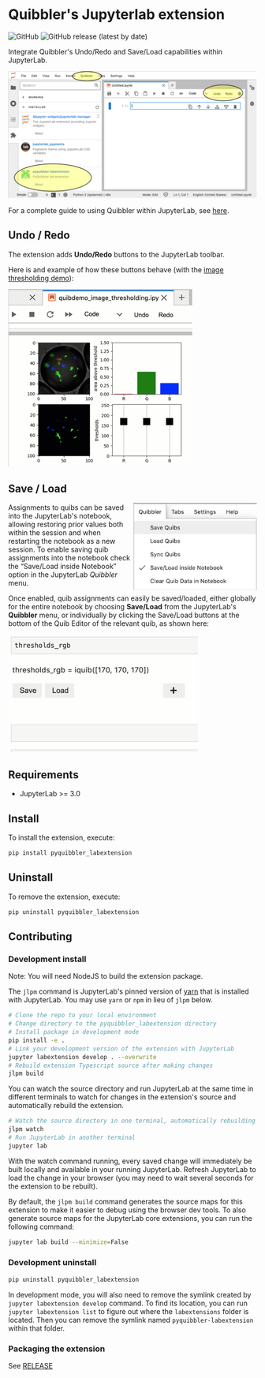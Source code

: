 # Quibbler's Jupyterlab extension

![GitHub](https://img.shields.io/github/license/Technion-Kishony-lab/quibbler)
![GitHub release (latest by date)](https://img.shields.io/github/v/release/Technion-Kishony-lab/quibbler)


Integrate Quibbler's Undo/Redo and Save/Load capabilities within JupyterLab.

![](https://github.com/Technion-Kishony-lab/quibbler/blob/master/pyquibbler-documentations/docs/images/labext_open.png?raw=true)

For a complete guide to using Quibbler within JupyterLab, see [here](https://quibbler.readthedocs.io/en/latest/Jupyter-lab-ext.html).

## Undo / Redo

The extension adds **Undo/Redo** buttons to the JupyterLab toolbar.

Here is and example of how these buttons behave 
(with the
[image thresholding demo](https://quibbler.readthedocs.io/en/latest/examples/quibdemo_image_thresholding.html)):

![](https://github.com/Technion-Kishony-lab/quibbler/blob/master/pyquibbler-documentations/docs/images/labext_undo_redo.gif?raw=true)


## Save / Load
<img src="https://github.com/Technion-Kishony-lab/quibbler/blob/master/pyquibbler-documentations/docs/images/labext_quibbler_menu.png?raw=true" width=250 align='right'>

Assignments to quibs can be saved into the JupyterLab's notebook,
allowing restoring prior values both within the session and when
restarting the notebook as a new session. To enable saving quib assignments into the notebook
check the “Save/Load inside Notebook” option in the JupyterLab
*Quibbler* menu.

Once enabled, quib assignments can easily be saved/loaded, either
globally for the entire notebook by choosing **Save/Load** from the JupyterLab's
**Quibbler** menu, or
individually by clicking the Save/Load buttons at the bottom of the Quib
Editor of the relevant quib, as shown here:

![](https://github.com/Technion-Kishony-lab/quibbler/blob/master/pyquibbler-documentations/docs/images/quib_editor_save_load.gif?raw=true)


## Requirements

* JupyterLab >= 3.0


## Install

To install the extension, execute:

```bash
pip install pyquibbler_labextension
```

## Uninstall

To remove the extension, execute:

```bash
pip uninstall pyquibbler_labextension
```


## Contributing

### Development install

Note: You will need NodeJS to build the extension package.

The `jlpm` command is JupyterLab's pinned version of
[yarn](https://yarnpkg.com/) that is installed with JupyterLab. You may use
`yarn` or `npm` in lieu of `jlpm` below.

```bash
# Clone the repo to your local environment
# Change directory to the pyquibbler_labextension directory
# Install package in development mode
pip install -e .
# Link your development version of the extension with JupyterLab
jupyter labextension develop . --overwrite
# Rebuild extension Typescript source after making changes
jlpm build
```

You can watch the source directory and run JupyterLab at the same time in different terminals to watch for changes in the extension's source and automatically rebuild the extension.

```bash
# Watch the source directory in one terminal, automatically rebuilding when needed
jlpm watch
# Run JupyterLab in another terminal
jupyter lab
```

With the watch command running, every saved change will immediately be built locally and available in your running JupyterLab. Refresh JupyterLab to load the change in your browser (you may need to wait several seconds for the extension to be rebuilt).

By default, the `jlpm build` command generates the source maps for this extension to make it easier to debug using the browser dev tools. To also generate source maps for the JupyterLab core extensions, you can run the following command:

```bash
jupyter lab build --minimize=False
```

### Development uninstall

```bash
pip uninstall pyquibbler_labextension
```

In development mode, you will also need to remove the symlink created by `jupyter labextension develop`
command. To find its location, you can run `jupyter labextension list` to figure out where the `labextensions`
folder is located. Then you can remove the symlink named `pyquibbler-labextension` within that folder.

### Packaging the extension

See [RELEASE](RELEASE.md)
